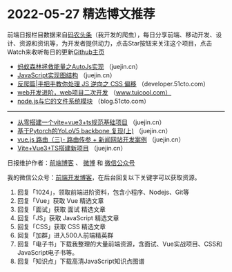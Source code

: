 # 2022-05-27 精选博文推荐

前端日报栏目数据来自[码农头条](http://hao.caibaojian.com.cn/)（我开发的爬虫），每日分享前端、移动开发、设计、资源和资讯等，为开发者提供动力，点击Star按钮来关注这个项目，点击Watch来收听每日的更新[Github主页](https://github.com/kujian/frontendDaily)
* [蚂蚁森林拯救能量之AutoJs实现](https://juejin.cn/post/7101932830644502558) （juejin.cn）
* [JavaScript实现图结构](https://juejin.cn/post/7101924711667335199) （juejin.cn）
* [反爬篇|手把手教你处理 JS 逆向之 CSS 偏移](https://developer.51cto.com/article/709973.html) （developer.51cto.com）
* [web开发进阶，web项目二次开发](http://www.tuicool.com/articles/hit/umiUVjq) （www.tuicool.com）
* [node.js与它的文件系统模块](https://blog.51cto.com/u_15460453/5334603) （blog.51cto.com）

***
* [从零搭建一个vite+vue3+ts规范基础项目](https://juejin.cn/post/7101961810751782949) （juejin.cn）
* [基于Pytorch的YoLoV5 backbone 复现(上)](https://juejin.cn/post/7101961593797214238) （juejin.cn）
* [vue.js 路由（三)- 路由传参 + 新闻网站开发案例](https://juejin.cn/post/7101958159815671845) （juejin.cn）
* [Vite+Vue3+TS搭建新项目](https://juejin.cn/post/7101943335878656007) （juejin.cn）

日报维护作者：[前端博客](http://caibaojian.com.cn/) 、 [微博](http://weibo.com/kujian) 和 [微信公众号](https://open.weixin.qq.com/qr/code?username=caibaojian_com)

我的微信公众号：[前端开发博客](https://open.weixin.qq.com/qr/code?username=caibaojian_com)，在后台回复以下关键字可以获取资源。

1. 回复「1024」，领取前端进阶资料，包含小程序、Nodejs、Git等
2. 回复「Vue」获取 Vue 精选文章
3. 回复「面试」获取 面试 精选文章
4. 回复「JS」获取 JavaScript 精选文章
5. 回复「CSS」获取 CSS 精选文章
6. 回复「加群」进入500人前端精英群
7. 回复「电子书」下载我整理的大量前端资源，含面试、Vue实战项目、CSS和JavaScript电子书等。
8. 回复「知识点」下载高清JavaScript知识点图谱